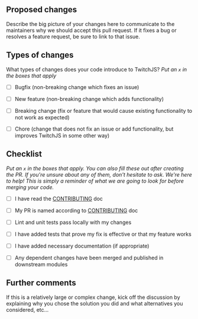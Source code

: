 ## Proposed changes

Describe the big picture of your changes here to communicate to the maintainers why we should accept this pull request. If it fixes a bug or resolves a feature request, be sure to link to that issue.


## Types of changes

What types of changes does your code introduce to TwitchJS?
_Put an `x` in the boxes that apply_

- [ ] Bugfix (non-breaking change which fixes an issue)
- [ ] New feature (non-breaking change which adds functionality)
- [ ] Breaking change (fix or feature that would cause existing functionality to not work as expected)
- [ ] Chore (change that does not fix an issue or add functionality, but improves TwitchJS in some other way)


## Checklist

_Put an `x` in the boxes that apply. You can also fill these out after creating the PR. If you're unsure about any of them, don't hesitate to ask. We're here to help! This is simply a reminder of what we are going to look for before merging your code._

- [ ] I have read the [CONTRIBUTING](https://github.com/marcandrews/twith-js/blob/master/CONTRIBUTING.md) doc
- [ ] My PR is named according to [CONTRIBUTING](https://github.com/marcandrews/twith-js/blob/master/CONTRIBUTING.md) doc
- [ ] Lint and unit tests pass locally with my changes
- [ ] I have added tests that prove my fix is effective or that my feature works
- [ ] I have added necessary documentation (if appropriate)
- [ ] Any dependent changes have been merged and published in downstream modules


## Further comments

If this is a relatively large or complex change, kick off the discussion by explaining why you chose the solution you did and what alternatives you considered, etc...